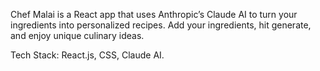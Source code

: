 Chef Malai is a React app that uses Anthropic’s Claude AI to turn your ingredients into personalized recipes. Add your ingredients, hit generate, and enjoy unique culinary ideas.

Tech Stack: React.js, CSS, Claude AI.
